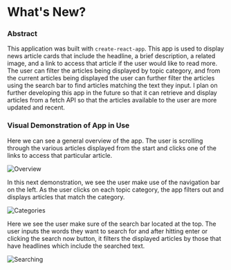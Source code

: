# What's New?

### Abstract

This application was built with `create-react-app`.  This app is used to display news article cards that include the headline, a brief description, a related image, and a link to access that article if the user would like to read more.  The user can filter the articles being displayed by topic category, and from the current articles being displayed the user can further filter the articles using the search bar to find articles matching the text they input.  I plan on further developing this app in the future so that it can retrieve and display articles from a fetch API so that the articles available to the user are more updated and recent.

### Visual Demonstration of App in Use

Here we can see a general overview of the app.  The user is scrolling through the various articles displayed from the start and clicks one of the links to access that particular article.

![Overview](https://user-images.githubusercontent.com/51523262/77125849-1077ec00-6a3f-11ea-98ff-401f93f809e4.gif)

In this next demonstration, we see the user make use of the navigation bar on the left.  As the user clicks on each topic category, the app filters out and displays articles that match the category.

![Categories](https://user-images.githubusercontent.com/51523262/77125860-1cfc4480-6a3f-11ea-9f08-486843f0f1b6.gif)

Here we see the user make sure of the search bar located at the top.  The user inputs the words they want to search for and after hitting enter or clicking the search now button, it filters the displayed articles by those that have headlines which include the searched text.

![Searching](https://user-images.githubusercontent.com/51523262/77125856-18d02700-6a3f-11ea-8281-e4bbe8d4e1db.gif)

